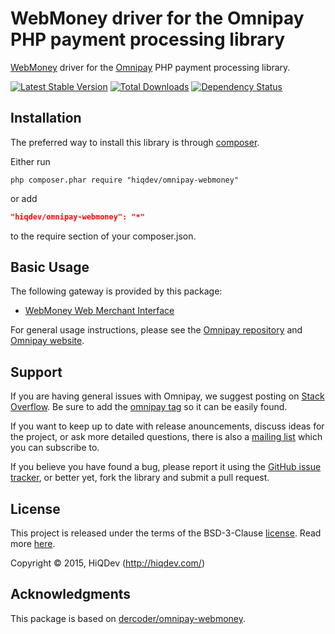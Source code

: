 WebMoney driver for the Omnipay PHP payment processing library
==============================================================

[WebMoney](http://webmoney.ru/) driver for the [Omnipay](http://omnipay.thephpleague.com/) PHP payment processing library.

[![Latest Stable Version](https://poser.pugx.org/hiqdev/omnipay-webmoney/v/stable)](//packagist.org/packages/hiqdev/omnipay-webmoney)
[![Total Downloads](https://poser.pugx.org/hiqdev/omnipay-webmoney/downloads)](//packagist.org/packages/hiqdev/omnipay-webmoney)
[![Dependency Status](https://www.versioneye.com/php/hiqdev:omnipay-webmoney/dev-master/badge.svg)](https://www.versioneye.com/php/hiqdev:omnipay-webmoney/dev-master)

## Installation

The preferred way to install this library is through [composer](http://getcomposer.org/download/).

Either run

```
php composer.phar require "hiqdev/omnipay-webmoney"
```

or add

```json
"hiqdev/omnipay-webmoney": "*"
```

to the require section of your composer.json.

## Basic Usage

The following gateway is provided by this package:

* [WebMoney Web Merchant Interface](https://wiki.wmtransfer.com/projects/webmoney/wiki/Web_Merchant_Interface)

For general usage instructions, please see the [Omnipay repository](https://github.com/omnipay/omnipay)
and [Omnipay website](http://omnipay.thephpleague.com/).

## Support

If you are having general issues with Omnipay, we suggest posting on
[Stack Overflow](http://stackoverflow.com/). Be sure to add the
[omnipay tag](http://stackoverflow.com/questions/tagged/omnipay) so it can be easily found.

If you want to keep up to date with release anouncements, discuss ideas for the project,
or ask more detailed questions, there is also a [mailing list](https://groups.google.com/forum/#!forum/omnipay) which
you can subscribe to.

If you believe you have found a bug, please report it using the [GitHub issue tracker](https://github.com/hiqdev/omnipay-webmoney/issues),
or better yet, fork the library and submit a pull request.

## License

This project is released under the terms of the BSD-3-Clause [license](https://github.com/hiqdev/omnipay-webmoney/blob/master/LICENSE).
Read more [here](http://choosealicense.com/licenses/bsd-3-clause).

Copyright © 2015, HiQDev (http://hiqdev.com/)

## Acknowledgments

This package is based on [dercoder/omnipay-webmoney](https://github.com/dercoder/omnipay-webmoney).
